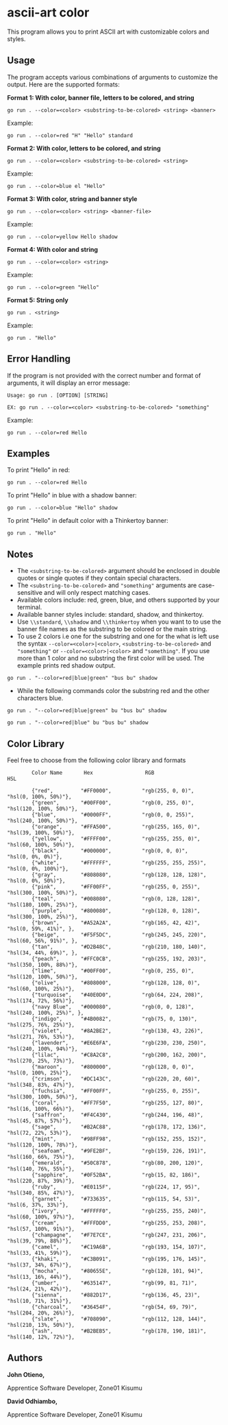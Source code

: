 # ascii-art color

This program allows you to print ASCII art with customizable colors and styles.

## Usage

The program accepts various combinations of arguments to customize the output. Here are the supported formats:

**Format 1: With color, banner file, letters to be colored, and string**

```
go run . --color=<color> <substring-to-be-colored> <string> <banner>
```
Example:
```
go run . --color=red "H" "Hello" standard
```
**Format 2: With color, letters to be colored, and string**
```
go run . --color=<color> <substring-to-be-colored> <string>
```
Example:
```
go run . --color=blue el "Hello"
```

**Format 3: With color, string and banner style**
```
go run . --color=<color> <string> <banner-file> 
```
Example:
```
go run . --color=yellow Hello shadow
```
**Format 4: With color and string**
```
go run . --color=<color> <string>
```
Example:
```
go run . --color=green "Hello"
```

**Format 5: String only**
```
go run . <string>
```

Example:
```
go run . "Hello"
```

## Error Handling

If the program is not provided with the correct number and format of arguments, it will display an error message:

```
Usage: go run . [OPTION] [STRING]

EX: go run . --color=<color> <substring-to-be-colored> "something"
```
Example:
```
go run . --color=red Hello
```

## Examples

To print "Hello" in red:
```
go run . --color=red Hello
```
To print "Hello" in blue with a shadow banner:
```
go run . --color=blue "Hello" shadow
```

To print "Hello" in default color with a Thinkertoy banner:
```
go run . "Hello"
```

## Notes

- The `<substring-to-be-colored>` argument should be enclosed in double quotes or single quotes if they contain special characters.
- The `<substring-to-be-colored>` and `"something"` arguments are case-sensitive and will only respect matching cases.
- Available colors include: red, green, blue, and others supported by your terminal.
- Available banner styles include: standard, shadow, and thinkertoy.
- Use `\\standard`, `\\shadow` and `\\thinkertoy` when you want to to use the banner file names as the substring to be colored or the main string.
- To use 2 colors i.e one for the substring and one for the what is left use the syntax `--color=<color>|<color>`, `<substring-to-be-colored>` and `"something"` or `--color=<color>|<color>` and `"something"`. If you use more than 1 color and no substring the first color will be used. The example prints red shadow output.
```
go run . "--color=red|blue|green" "bus bu" shadow
```
- While the following commands color the substring red and the other characters blue.
```
go run . "--color=red|blue|green" bu "bus bu" shadow

go run . "--color=red|blue" bu "bus bu" shadow
```


## Color Library
Feel free to choose from the following color library and formats

```     
        Color Name       Hex                 RGB                      HSL

		{"red",         "#FF0000",          "rgb(255, 0, 0)",        "hsl(0, 100%, 50%)"},
		{"green",       "#00FF00",          "rgb(0, 255, 0)",        "hsl(120, 100%, 50%)"},
		{"blue",        "#0000FF",          "rgb(0, 0, 255)",        "hsl(240, 100%, 50%)"},
		{"orange",      "#FFA500",          "rgb(255, 165, 0)",      "hsl(39, 100%, 50%)"},
		{"yellow",      "#FFFF00",          "rgb(255, 255, 0)",      "hsl(60, 100%, 50%)"},
		{"black",       "#000000",          "rgb(0, 0, 0)",          "hsl(0, 0%, 0%)"},
		{"white",       "#FFFFFF",          "rgb(255, 255, 255)",    "hsl(0, 0%, 100%)"},
		{"gray",        "#808080",          "rgb(128, 128, 128)",    "hsl(0, 0%, 50%)"},
		{"pink",        "#FF00FF",          "rgb(255, 0, 255)",      "hsl(300, 100%, 50%)"},
		{"teal",        "#008080",          "rgb(0, 128, 128)",      "hsl(180, 100%, 25%)"},
		{"purple",      "#800080",          "rgb(128, 0, 128)",      "hsl(300, 100%, 25%)"},
		{"brown",       "#A52A2A",          "rgb(165, 42, 42)",      "hsl(0, 59%, 41%)", },
		{"beige",       "#F5F5DC",          "rgb(245, 245, 220)",    "hsl(60, 56%, 91%)", },
		{"tan",         "#D2B48C",          "rgb(210, 180, 140)",    "hsl(34, 44%, 69%)", },
		{"peach",       "#FFC0CB",          "rgb(255, 192, 203)",    "hsl(350, 100%, 88%)"},
		{"lime",        "#00FF00",          "rgb(0, 255, 0)",        "hsl(120, 100%, 50%)"},
		{"olive",       "#808000",          "rgb(128, 128, 0)",      "hsl(60, 100%, 25%)"},
		{"turquoise",   "#40E0D0",          "rgb(64, 224, 208)",     "hsl(174, 72%, 56%)"},
		{"navy Blue",   "#000080",          "rgb(0, 0, 128)",        "hsl(240, 100%, 25%)", },
		{"indigo",      "#4B0082",          "rgb(75, 0, 130)",       "hsl(275, 76%, 25%)"},
		{"violet",      "#8A2BE2",          "rgb(138, 43, 226)",     "hsl(271, 76%, 53%)"},
		{"lavender",    "#E6E6FA",          "rgb(230, 230, 250)",    "hsl(240, 100%, 94%)"},
		{"lilac",       "#C8A2C8",          "rgb(200, 162, 200)",    "hsl(270, 25%, 73%)"},
		{"maroon",      "#800000",          "rgb(128, 0, 0)",        "hsl(0, 100%, 25%)"},
		{"crimson",     "#DC143C",          "rgb(220, 20, 60)",      "hsl(348, 83%, 47%)"},
		{"fuchsia",     "#FF00FF",          "rgb(255, 0, 255)",      "hsl(300, 100%, 50%)"},
		{"coral",       "#FF7F50",          "rgb(255, 127, 80)",     "hsl(16, 100%, 66%)"},
		{"saffron",     "#F4C430",          "rgb(244, 196, 48)",     "hsl(45, 87%, 57%)"},
		{"sage",        "#B2AC88",          "rgb(178, 172, 136)",    "hsl(72, 22%, 53%)"},
		{"mint",        "#98FF98",          "rgb(152, 255, 152)",    "hsl(120, 100%, 78%)"},
		{"seafoam",     "#9FE2BF",          "rgb(159, 226, 191)",    "hsl(160, 66%, 75%)"},
		{"emerald",     "#50C878",          "rgb(80, 200, 120)",     "hsl(140, 76%, 55%)"},
		{"sapphire",    "#0F52BA",          "rgb(15, 82, 186)",      "hsl(220, 87%, 39%)"},
		{"ruby",        "#E0115F",          "rgb(224, 17, 95)",      "hsl(340, 85%, 47%)"},
		{"garnet",      "#733635",          "rgb(115, 54, 53)",      "hsl(6, 37%, 33%)"},
		{"ivory",       "#FFFFF0",          "rgb(255, 255, 240)",    "hsl(60, 100%, 97%)"},
		{"cream",       "#FFFDD0",          "rgb(255, 253, 208)",    "hsl(57, 100%, 91%)"},
		{"champagne",   "#F7E7CE",          "rgb(247, 231, 206)",    "hsl(39, 79%, 88%)"},
		{"camel",       "#C19A6B",          "rgb(193, 154, 107)",    "hsl(33, 41%, 59%)"},
		{"khaki",       "#C3B091",          "rgb(195, 176, 145)",    "hsl(37, 34%, 67%)"},
		{"mocha",       "#80655E",          "rgb(128, 101, 94)",     "hsl(13, 16%, 44%)"},
		{"umber",       "#635147",          "rgb(99, 81, 71)",       "hsl(24, 21%, 42%)"},
		{"sienna",      "#882D17",          "rgb(136, 45, 23)",      "hsl(10, 71%, 31%)"},
		{"charcoal",    "#36454F",          "rgb(54, 69, 79)",       "hsl(204, 20%, 26%)"},
		{"slate",       "#708090",          "rgb(112, 128, 144)",    "hsl(210, 13%, 50%)"},
		{"ash",         "#B2BEB5",          "rgb(178, 190, 181)",    "hsl(140, 12%, 72%)"},
```         
## Authors
**John Otieno,**

Apprentice Software Developer, Zone01 Kisumu

**David Odhiambo,**

Apprentice Software Developer, Zone01 Kisumu